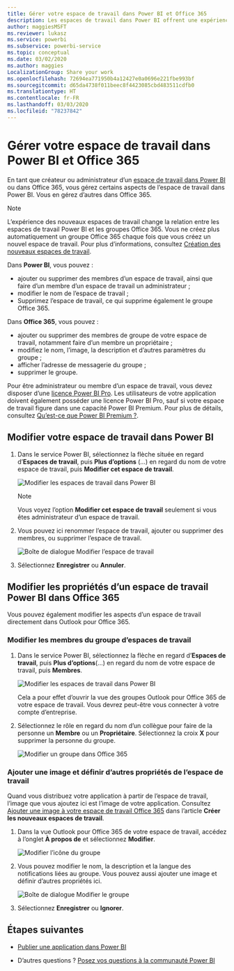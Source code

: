 ```yaml
---
title: Gérer votre espace de travail dans Power BI et Office 365
description: Les espaces de travail dans Power BI offrent une expérience collaborative basée sur les groupes Office 365. Gérez vos espaces de travail dans Power BI ainsi que dans Office 365.
author: maggiesMSFT
ms.reviewer: lukasz
ms.service: powerbi
ms.subservice: powerbi-service
ms.topic: conceptual
ms.date: 03/02/2020
ms.author: maggies
LocalizationGroup: Share your work
ms.openlocfilehash: 72694ea771950b4a12427e0a0696e221fbe993bf
ms.sourcegitcommit: d65da4738f011beec8f4423085cbd483511cdfb0
ms.translationtype: HT
ms.contentlocale: fr-FR
ms.lasthandoff: 03/03/2020
ms.locfileid: "78237842"
---
```

# <a name="manage-your-workspace-in-power-bi-and-office-365"></a>Gérer votre espace de travail dans Power BI et Office 365

En tant que créateur ou administrateur d’un [espace de travail dans Power BI](service-create-distribute-apps.md) ou dans Office 365, vous gérez certains aspects de l’espace de travail dans Power BI. Vous en gérez d’autres dans Office 365.

> [!NOTE]
> L’expérience des nouveaux espaces de travail change la relation entre les espaces de travail Power BI et les groupes Office 365. Vous ne créez plus automatiquement un groupe Office 365 chaque fois que vous créez un nouvel espace de travail. Pour plus d’informations, consultez [Création des nouveaux espaces de travail](service-create-the-new-workspaces.md).

Dans **Power BI**, vous pouvez :

* ajouter ou supprimer des membres d’un espace de travail, ainsi que faire d’un membre d’un espace de travail un administrateur ;
* modifier le nom de l’espace de travail ;
* Supprimez l’espace de travail, ce qui supprime également le groupe Office 365.

Dans **Office 365**, vous pouvez :

* ajouter ou supprimer des membres de groupe de votre espace de travail, notamment faire d’un membre un propriétaire ;
* modifiez le nom, l’image, la description et d’autres paramètres du groupe ;
* afficher l’adresse de messagerie du groupe ;
* supprimer le groupe.

Pour être administrateur ou membre d’un espace de travail, vous devez disposer d’une [licence Power BI Pro](service-features-license-type.md). Les utilisateurs de votre application doivent également posséder une licence Power BI Pro, sauf si votre espace de travail figure dans une capacité Power BI Premium. Pour plus de détails, consultez [Qu’est-ce que Power BI Premium ?](service-premium-what-is.md).

## <a name="edit-your-workspace-in-power-bi"></a>Modifier votre espace de travail dans Power BI

1. Dans le service Power BI, sélectionnez la flèche située en regard d’**Espaces de travail**, puis **Plus d’options** (...) en regard du nom de votre espace de travail, puis **Modifier cet espace de travail**.

   ![Modifier les espaces de travail dans Power BI](media/service-manage-app-workspace-in-power-bi-and-office-365/power-bi-app-ellipsis.png)

   > [!NOTE]
   > Vous voyez l’option **Modifier cet espace de travail** seulement si vous êtes administrateur d’un espace de travail.

1. Vous pouvez ici renommer l’espace de travail, ajouter ou supprimer des membres, ou supprimer l’espace de travail.

   ![Boîte de dialogue Modifier l’espace de travail](media/service-manage-app-workspace-in-power-bi-and-office-365/power-bi-app-edit-workspace.png)

1. Sélectionnez **Enregistrer** ou **Annuler**.

## <a name="edit-power-bi-workspace-properties-in-office-365"></a>Modifier les propriétés d’un espace de travail Power BI dans Office 365

Vous pouvez également modifier les aspects d’un espace de travail directement dans Outlook pour Office 365.

### <a name="edit-the-members-of-the-workspace-group"></a>Modifier les membres du groupe d’espaces de travail

1. Dans le service Power BI, sélectionnez la flèche en regard d’**Espaces de travail**, puis **Plus d’options**(...) en regard du nom de votre espace de travail, puis **Membres**.

   ![Modifier les espaces de travail dans Power BI](media/service-manage-app-workspace-in-power-bi-and-office-365/power-bi-app-ellipsis-members.png)

   Cela a pour effet d’ouvrir la vue des groupes Outlook pour Office 365 de votre espace de travail. Vous devrez peut-être vous connecter à votre compte d’entreprise.

1. Sélectionnez le rôle en regard du nom d’un collègue pour faire de la personne un **Membre** ou un **Propriétaire**. Sélectionnez la croix **X** pour supprimer la personne du groupe.

   ![Modifier un groupe dans Office 365](media/service-manage-app-workspace-in-power-bi-and-office-365/pbi_managegroupo365.png)

### <a name="add-an-image-and-set-other-workspace-properties"></a>Ajouter une image et définir d’autres propriétés de l’espace de travail

Quand vous distribuez votre application à partir de l’espace de travail, l’image que vous ajoutez ici est l’image de votre application. Consultez [Ajouter une image à votre espace de travail Office 365](service-create-workspaces.md#add-an-image-to-your-office-365-workspace-optional) dans l’article **Créer les nouveaux espaces de travail**.

1. Dans la vue Outlook pour Office 365 de votre espace de travail, accédez à l’onglet **À propos de** et sélectionnez **Modifier**.

    ![Modifier l’icône du groupe](media/service-manage-app-workspace-in-power-bi-and-office-365/pbi_editgroupo365.png)
1. Vous pouvez modifier le nom, la description et la langue des notifications liées au groupe. Vous pouvez aussi ajouter une image et définir d’autres propriétés ici.

   ![Boîte de dialogue Modifier le groupe](media/service-manage-app-workspace-in-power-bi-and-office-365/pbi_editgrpo365dialog.png)

1. Sélectionnez **Enregistrer** ou **Ignorer**.

## <a name="next-steps"></a>Étapes suivantes

* [Publier une application dans Power BI](service-create-distribute-apps.md)

* D’autres questions ? [Posez vos questions à la communauté Power BI](https://community.powerbi.com/)
